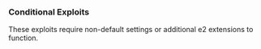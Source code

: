 ### Conditional Exploits
These exploits require non-default settings or additional e2 extensions to function.<br>


